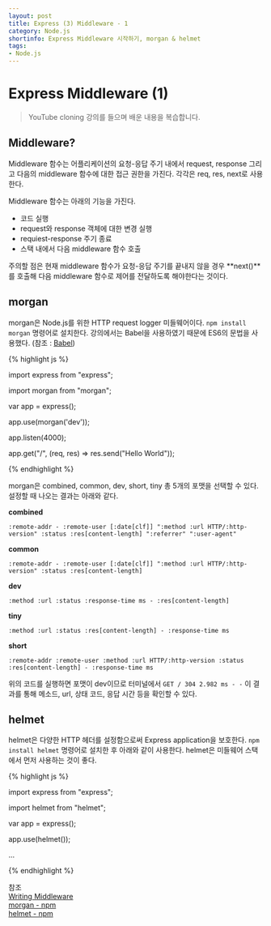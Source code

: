 ```yaml
---
layout: post
title: Express (3) Middleware - 1
category: Node.js
shortinfo: Express Middleware 시작하기, morgan & helmet
tags:
- Node.js
---
```




# Express Middleware (1)

> YouTube cloning  강의를 들으며 배운 내용을 복습합니다.



## Middleware?

Middleware 함수는 어플리케이션의 요청-응답 주기 내에서 request, response 그리고 다음의 middleware 함수에 대한 접근 권한을 가진다. 각각은 req, res, next로 사용한다.  

Middleware 함수는 아래의 기능을 가진다.

- 코드 실행
- request와 response 객체에 대한 변경 실행
- requiest-response 주기 종료
- 스택 내에서 다음 middleware 함수 호출

주의할 점은 현재 middleware 함수가 요청-응답 주기를 끝내지 않을 경우 **next()**를 호출해 다음 middleware 함수로 제어를 전달하도록 해야한다는 것이다. 



## morgan

morgan은 Node.js를 위한 HTTP request logger 미들웨어이다. `npm install morgan` 명령어로 설치한다. 강의에서는 Babel을 사용하였기 때문에 ES6의 문법을 사용했다. (참조 : [Babel](https://seon54.github.io/tool/2019/02/05/babel-01/)) 



{% highlight js %}

import express from "express";

import morgan from "morgan";



var app = express();



app.use(morgan('dev'));

app.listen(4000);

app.get("/", (req, res) => res.send("Hello World"));

{% endhighlight %}



morgan은 combined, common, dev, short, tiny 총 5개의 포맷을 선택할 수 있다.  설정할 때 나오는 결과는 아래와 같다.  

**combined**

`:remote-addr - :remote-user [:date[clf]] ":method :url HTTP/:http-version" :status :res[content-length] ":referrer" ":user-agent"`

**common**

`:remote-addr - :remote-user [:date[clf]] ":method :url HTTP/:http-version" :status :res[content-length]`

**dev**

`:method :url :status :response-time ms - :res[content-length]`

**tiny**

`:method :url :status :res[content-length] - :response-time ms`

**short**

`:remote-addr :remote-user :method :url HTTP/:http-version :status :res[content-length] - :response-time ms`



위의 코드를 실행하면 포맷이 dev이므로 터미널에서  `GET / 304 2.982 ms - -`  이 결과를 통해 메소드, url, 상태 코드, 응답 시간 등을 확인할 수 있다.



## helmet

helmet은 다양한 HTTP 헤더를 설정함으로써 Express application을 보호한다. `npm install helmet` 명령어로 설치한 후 아래와 같이 사용한다. helmet은 미들웨어 스택에서 먼저 사용하는 것이 좋다.



{% highlight js %}

import express from "express";

import helmet from "helmet";



var app = express();



app.use(helmet());

...

{% endhighlight %}



참조  
[Writing Middleware](https://expressjs.com/en/guide/writing-middleware.html)  
[morgan - npm](https://www.npmjs.com/package/morgan)  
[helmet - npm](https://www.npmjs.com/package/helmet)  


